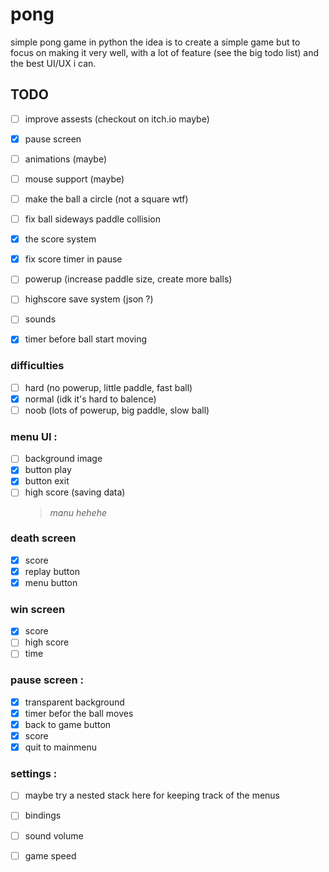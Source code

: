 # pong
simple pong game in python
the idea is to create a simple game but to focus on making it very well, with a lot of feature (see the big todo list) and the best UI/UX i can.


## TODO

- [ ] improve assests (checkout on itch.io maybe)
- [x] pause screen
- [ ] animations (maybe)
- [ ] mouse support (maybe)
- [ ] make the ball a circle (not a square wtf)
- [ ] fix ball sideways paddle collision
- [x] the score system
- [x] fix score timer in pause
- [ ] powerup (increase paddle size, create more balls)
- [ ] highscore save system (json ?)
- [ ] sounds
- [x] timer before ball start moving


### difficulties
- [ ] hard (no powerup, little paddle, fast ball)
- [x] normal (idk it's hard to balence)
- [ ] noob (lots of powerup, big paddle, slow ball)

### menu UI :
- [ ] background image
- [x] button play
- [x] button exit
- [ ] high score (saving data)
   > _manu hehehe_

### death screen
- [x] score
- [x] replay button
- [x] menu button

### win screen
- [x] score
- [ ] high score
- [ ] time

### pause screen :
- [x] transparent background
- [x] timer befor the ball moves
- [x] back to game button
- [x] score
- [x] quit to mainmenu

### settings :
- [ ] maybe try a nested stack here for keeping track of the menus
- [ ] bindings
- [ ] sound volume
- [ ] game speed

